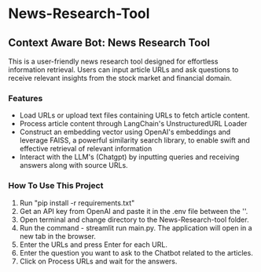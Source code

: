 # News-Research-Tool
## Context Aware Bot: News Research Tool
This is a user-friendly news research tool designed for effortless information retrieval. Users can input article URLs and ask questions to receive relevant insights from the stock market and financial domain.

### Features
- Load URLs or upload text files containing URLs to fetch article content.
- Process article content through LangChain's UnstructuredURL Loader
- Construct an embedding vector using OpenAI's embeddings and leverage FAISS, a powerful similarity search library, to enable swift and effective retrieval of relevant information
- Interact with the LLM's (Chatgpt) by inputting queries and receiving answers along with source URLs.

### How To Use This Project
1. Run "pip install -r requirements.txt"
2. Get an API key from OpenAI and paste it in the .env file between the ''.
3. Open terminal and change directory to the News-Research-tool folder.
4. Run the command - streamlit run main.py. The application will open in a new tab in the browser.
5. Enter the URLs and press Enter for each URL.
6. Enter the question you want to ask to the Chatbot related to the articles.
7. Click on Process URLs and wait for the answers.

